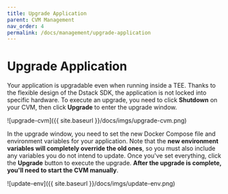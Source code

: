 ```yaml
---
title: Upgrade Application
parent: CVM Management
nav_order: 4
permalink: /docs/management/upgrade-application
---
```


# Upgrade Application

Your application is upgradable even when running inside a TEE. Thanks to the flexible design of the Dstack SDK, the application is not locked into specific hardware. To execute an upgrade, you need to click **Shutdown** on your CVM, then click **Upgrade** to enter the upgrade window.

![upgrade-cvm]({{ site.baseurl }}/docs/imgs/upgrade-cvm.png)

In the upgrade window, you need to set the new Docker Compose file and environment variables for your application. Note that the **new environment variables will completely override the old ones**, so you must also include any variables you do not intend to update. Once you've set everything, click the **Upgrade** button to execute the upgrade. **After the upgrade is complete, you'll need to start the CVM manually**.

![update-env]({{ site.baseurl }}/docs/imgs/update-env.png)
